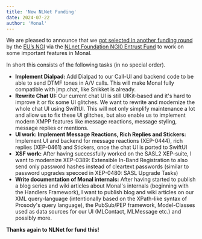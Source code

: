 ```yaml
---
title: 'New NLNet Funding'
date: 2024-07-22
author: 'Monal'
---
```


We are pleased to announce that we [got selected in another funding round](https://nlnet.nl/project/Monal-IM-UI/) by the [EU’s NGI](https://ngi.eu/) via the [NLnet Foundation NGI0 Entrust Fund](https://nlnet.nl/entrust) to work on some important features in Monal.

In short this consists of the following tasks (in no special order).

- **Implement Dialpad:**
  Add Dialpad to our Call-UI and backend code to be able to send DTMF tones in A/V calls. This will
  make Monal fully compatible with jmp.chat, like Snikket is already.
- **Rewrite Chat UI:**
  Our current chat UI is still UIKit-based and it's hard to improve it or fix some UI glitches. We want
  to rewrite and modernize the whole chat UI using SwiftUI. This will not only simplify maintenance a
  lot and allow us to fix these UI glitches, but also enable us to implement modern XMPP features
  like message reactions, message styling, message replies or mentions.
- **UI work: Implement Message Reactions, Rich Replies and Stickers:**
  Implement UI and backend for message reactions (XEP-0444), rich replies (XEP-0461) and
  Stickers, once the chat UI is ported to SwiftUI
- **XSF work:**
  After having successfully worked on the SASL2 XEP-suite, I want to modernize XEP-0389: Extensible In-Band Registration to also send only password hashes
  instead of cleartext passwords (similar to password upgrades specced in XEP-0480: SASL Upgrade Tasks)
- **Write documentation of Monal internals:**
  After having started to publish a blog series and wiki articles about Monal's internals (beginning
  with the Handlers Framework), I want to publish blog and wiki articles on our XML query-language
  (intentionally based on the XPath-like syntax of Prosody's query language), the PubSub/PEP
  framework, Model-Classes used as data sources for our UI (MLContact, MLMessage etc.) and
  possibly more.

**Thanks again to NLNet for fund this!**
